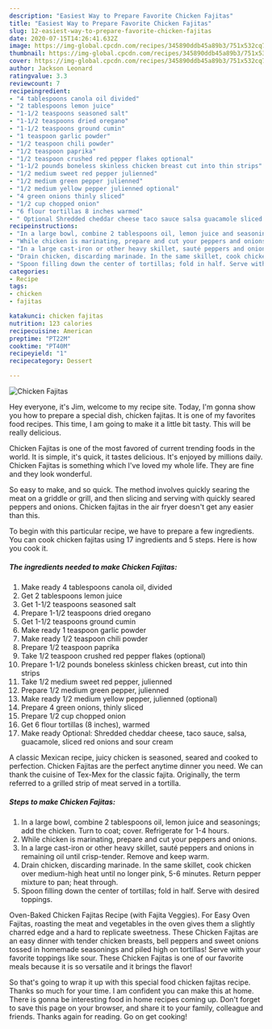 ```yaml
---
description: "Easiest Way to Prepare Favorite Chicken Fajitas"
title: "Easiest Way to Prepare Favorite Chicken Fajitas"
slug: 12-easiest-way-to-prepare-favorite-chicken-fajitas
date: 2020-07-15T14:26:41.632Z
image: https://img-global.cpcdn.com/recipes/345890ddb45a89b3/751x532cq70/chicken-fajitas-recipe-main-photo.jpg
thumbnail: https://img-global.cpcdn.com/recipes/345890ddb45a89b3/751x532cq70/chicken-fajitas-recipe-main-photo.jpg
cover: https://img-global.cpcdn.com/recipes/345890ddb45a89b3/751x532cq70/chicken-fajitas-recipe-main-photo.jpg
author: Jackson Leonard
ratingvalue: 3.3
reviewcount: 7
recipeingredient:
- "4 tablespoons canola oil divided"
- "2 tablespoons lemon juice"
- "1-1/2 teaspoons seasoned salt"
- "1-1/2 teaspoons dried oregano"
- "1-1/2 teaspoons ground cumin"
- "1 teaspoon garlic powder"
- "1/2 teaspoon chili powder"
- "1/2 teaspoon paprika"
- "1/2 teaspoon crushed red pepper flakes optional"
- "1-1/2 pounds boneless skinless chicken breast cut into thin strips"
- "1/2 medium sweet red pepper julienned"
- "1/2 medium green pepper julienned"
- "1/2 medium yellow pepper julienned optional"
- "4 green onions thinly sliced"
- "1/2 cup chopped onion"
- "6 flour tortillas 8 inches warmed"
- " Optional Shredded cheddar cheese taco sauce salsa guacamole sliced red onions and sour cream"
recipeinstructions:
- "In a large bowl, combine 2 tablespoons oil, lemon juice and seasonings; add the chicken. Turn to coat; cover. Refrigerate for 1-4 hours."
- "While chicken is marinating, prepare and cut your peppers and onions."
- "In a large cast-iron or other heavy skillet, sauté peppers and onions in remaining oil until crisp-tender. Remove and keep warm."
- "Drain chicken, discarding marinade. In the same skillet, cook chicken over medium-high heat until no longer pink, 5-6 minutes. Return pepper mixture to pan; heat through."
- "Spoon filling down the center of tortillas; fold in half. Serve with desired toppings."
categories:
- Recipe
tags:
- chicken
- fajitas

katakunci: chicken fajitas 
nutrition: 123 calories
recipecuisine: American
preptime: "PT22M"
cooktime: "PT40M"
recipeyield: "1"
recipecategory: Dessert

---
```



![Chicken Fajitas](https://img-global.cpcdn.com/recipes/345890ddb45a89b3/751x532cq70/chicken-fajitas-recipe-main-photo.jpg)

Hey everyone, it's Jim, welcome to my recipe site. Today, I'm gonna show you how to prepare a special dish, chicken fajitas. It is one of my favorites food recipes. This time, I am going to make it a little bit tasty. This will be really delicious.

Chicken Fajitas is one of the most favored of current trending foods in the world. It is simple, it's quick, it tastes delicious. It's enjoyed by millions daily. Chicken Fajitas is something which I've loved my whole life. They are fine and they look wonderful.

So easy to make, and so quick. The method involves quickly searing the meat on a griddle or grill, and then slicing and serving with quickly seared peppers and onions. Chicken fajitas in the air fryer doesn&#39;t get any easier than this.


To begin with this particular recipe, we have to prepare a few ingredients. You can cook chicken fajitas using 17 ingredients and 5 steps. Here is how you cook it.

<!--inarticleads1-->

##### The ingredients needed to make Chicken Fajitas:

1. Make ready 4 tablespoons canola oil, divided
1. Get 2 tablespoons lemon juice
1. Get 1-1/2 teaspoons seasoned salt
1. Prepare 1-1/2 teaspoons dried oregano
1. Get 1-1/2 teaspoons ground cumin
1. Make ready 1 teaspoon garlic powder
1. Make ready 1/2 teaspoon chili powder
1. Prepare 1/2 teaspoon paprika
1. Take 1/2 teaspoon crushed red pepper flakes (optional)
1. Prepare 1-1/2 pounds boneless skinless chicken breast, cut into thin strips
1. Take 1/2 medium sweet red pepper, julienned
1. Prepare 1/2 medium green pepper, julienned
1. Make ready 1/2 medium yellow pepper, julienned (optional)
1. Prepare 4 green onions, thinly sliced
1. Prepare 1/2 cup chopped onion
1. Get 6 flour tortillas (8 inches), warmed
1. Make ready  Optional: Shredded cheddar cheese, taco sauce, salsa, guacamole, sliced red onions and sour cream


A classic Mexican recipe, juicy chicken is seasoned, seared and cooked to perfection. Chicken Fajitas are the perfect anytime dinner you need. We can thank the cuisine of Tex-Mex for the classic fajita. Originally, the term referred to a grilled strip of meat served in a tortilla. 

<!--inarticleads2-->

##### Steps to make Chicken Fajitas:

1. In a large bowl, combine 2 tablespoons oil, lemon juice and seasonings; add the chicken. Turn to coat; cover. Refrigerate for 1-4 hours.
1. While chicken is marinating, prepare and cut your peppers and onions.
1. In a large cast-iron or other heavy skillet, sauté peppers and onions in remaining oil until crisp-tender. Remove and keep warm.
1. Drain chicken, discarding marinade. In the same skillet, cook chicken over medium-high heat until no longer pink, 5-6 minutes. Return pepper mixture to pan; heat through.
1. Spoon filling down the center of tortillas; fold in half. Serve with desired toppings.


Oven-Baked Chicken Fajitas Recipe (with Fajita Veggies). For Easy Oven Fajitas, roasting the meat and vegetables in the oven gives them a slightly charred edge and a hard to replicate sweetness. These Chicken Fajitas are an easy dinner with tender chicken breasts, bell peppers and sweet onions tossed in homemade seasonings and piled high on tortillas! Serve with your favorite toppings like sour. These Chicken Fajitas is one of our favorite meals because it is so versatile and it brings the flavor! 

So that's going to wrap it up with this special food chicken fajitas recipe. Thanks so much for your time. I am confident you can make this at home. There is gonna be interesting food in home recipes coming up. Don't forget to save this page on your browser, and share it to your family, colleague and friends. Thanks again for reading. Go on get cooking!
